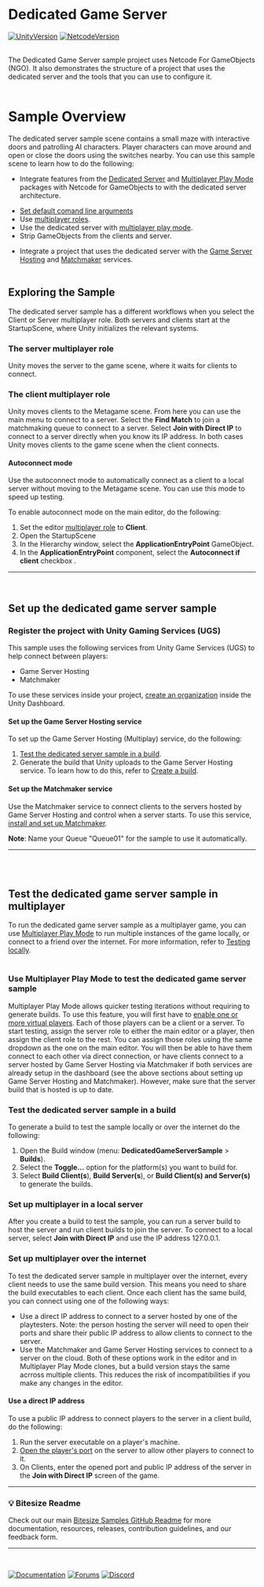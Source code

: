 <br><br>

# Dedicated Game Server

[![UnityVersion](https://img.shields.io/badge/Unity%20Version:-2023.3.017a%20-57b9d3.svg?logo=unity&color=2196F3)](https://unity.com/releases/editor/alpha/2023.3.0a17)
[![NetcodeVersion](https://img.shields.io/badge/Netcode%20Version:-1.8.0-57b9d3.svg?logo=unity&color=2196F3)](https://docs-multiplayer.unity3d.com/netcode/current/about)
<br><br>

The Dedicated Game Server sample project uses Netcode For GameObjects (NGO). It also demonstrates the structure of a project that uses the dedicated server and the tools that you can use to configure it.
<br><br>

# Sample Overview

The dedicated server sample scene contains a small maze with interactive doors and patrolling AI characters. Player characters can move around and open or close the doors using the switches nearby. You can use this sample scene to learn how to do the following:

- Integrate features from the [Dedicated Server](https://docs.unity3d.com/Packages/com.unity.dedicated-server@1.0/manual/index.html) and [Multiplayer Play Mode](https://docs.unity3d.com/Packages/com.unity.multiplayer.playmode@1.0/manual/index.html) packages with Netcode for GameObjects to with the dedicated server architecture.
* [Set default comand line arguments](https://docs.unity3d.com/Packages/com.unity.dedicated-server@1.0/manual/cli-arguments.html)
* Use [multiplayer roles](https://docs.unity3d.com/Packages/com.unity.dedicated-server@1.0/manual/multiplayer-roles.html).
* Use the dedicated server with [multiplayer play mode](https://docs-multiplayer.unity3d.com/mppm/current/about/).
* Strip GameObjects from the clients and server.
- Integrate a project that uses the dedicated server with the [Game Server Hosting](https://docs.unity.com/ugs/en-us/manual/game-server-hosting/manual/welcome) and [Matchmaker](https://docs.unity.com/ugs/en-us/manual/matchmaker/manual/matchmaker-overview) services.
<br><br>

## Exploring the Sample

The dedicated server sample has a different workflows when you select the Client or Server multiplayer role. Both servers and clients start at the StartupScene, where Unity initializes the relevant systems. 

### The server multiplayer role
Unity moves the server to the game scene, where it waits for clients to connect. 

### The client multiplayer role
Unity moves clients to the Metagame scene. From here you can use the main menu to connect to a server. Select the **Find Match** to join a matchmaking queue to connect to a server. Select **Join with Direct IP** to connect to a server directly when you know its IP address. In both cases Unity moves clients to the game scene when the client connects.

#### Autoconnect mode
Use the autoconnect mode to automatically connect as a client to a local server without moving to the Metagame scene. You can use this mode to speed up testing.

To enable autoconnect mode on the main editor, do the following:

1. Set the editor [multiplayer role](https://docs.unity3d.com/Packages/com.unity.dedicated-server@1.0/manual/multiplayer-roles.html) to **Client**.
2. Open the StartupScene
3. In the Hierarchy window, select the **ApplicationEntryPoint** GameObject.
4. In the **ApplicationEntryPoint** component, select the **Autoconnect if client** checkbox .

---
<br>

## Set up the dedicated game server sample

### Register the project with Unity Gaming Services (UGS)

This sample uses the following services from Unity Game Services (UGS) to help connect  between players: 

- Game Server Hosting
- Matchmaker
 
To use these services inside your project, [create an organization](https://support.unity.com/hc/en-us/articles/208592876-How-do-I-create-a-new-Organization-) inside the Unity Dashboard. 

#### Set up the Game Server Hosting service

To set up the Game Server Hosting (Multiplay) service, do the following: 
1. [Test the dedicated server sample in a build](#test-dedicated-server-sample). 
2. Generate the build that Unity uploads to the Game Server Hosting service. To learn how to do this, refer to [Create a build](https://docs.unity.com/ugs/en-us/manual/game-server-hosting/manual/guides/create-a-build).

#### Set up the Matchmaker service

Use the Matchmaker service to connect clients to the servers hosted by Game Server Hosting and control when a server starts. To use this service, [install and set up Matchmaker](https://docs.unity.com/ugs/en-us/manual/matchmaker/manual/get-started).

 **Note**: Name your Queue "Queue01" for the sample to use it automatically.

---
<br><br>
 <a name="test-dedicated-server-sample"></a>
## Test the dedicated game server sample in multiplayer

To run the dedicated game server sample as a multiplayer game, you can use [Multiplayer Play Mode](https://docs-multiplayer.unity3d.com/mppm/current/about/) to run multiple instances of the game locally, or connect to a friend over the internet. For more information, refer to [Testing locally](https://docs-multiplayer.unity3d.com/netcode/current/tutorials/testing/testing_locally).
<br><br>

### Use Multiplayer Play Mode to test the dedicated game server sample

Multiplayer Play Mode allows quicker testing iterations without requiring to generate builds. To use this feature, you will first have to [enable one or more virtual players](https://docs-multiplayer.unity3d.com/mppm/current/virtual-players/). Each of those players can be a client or a server. To start testing, assign the server role to either the main editor or a player, then assign the client role to the rest. You can assign those roles using the same dropdown as the one on the main editor. You will then be able to have them connect to each other via direct connection, or have clients connect to a server hosted by Game Server Hosting via Matchmaker if both services are already setup in the dashboard (see the above sections about setting up Game Server Hosting and Matchmaker). However, make sure that the server build that is hosted is up to date.

### Test the dedicated server sample in a build

To generate a build to test the sample locally or over the internet do the following: 
1. Open the Build window (menu: **DedicatedGameServerSample** > **Builds**). 
2. Select the **Toggle...** option for the platform(s) you want to build for.
3. Select **Build Client(s**), **Build Server(s**), or **Build Client(s) and Server(s)** to generate the builds.

### Set up multiplayer in a local server

After you create a build to test the sample, you can run a server build to host the server and run client builds to join the server. To connect to a local server, select **Join with Direct IP** and use the IP address 127.0.0.1.

### Set up multiplayer over the internet

To test the dedicated server sample in multiplayer over the internet, every client needs to use the same build version. This means you need to share the build executables to each client. Once each client has the same build, you can connect using one of the following ways: 
* Use a direct IP address to connect to a server hosted by one of the playtesters. Note: the person hosting the server will need to open their ports and share their public IP address to allow clients to connect to the server. 
* Use the Matchmaker and Game Server Hosting services to connect to a server on the cloud.
Both of these options work in the editor and in Multiplayer Play Mode clones, but a build version stays the same acrross multiple clients. This reduces the risk of incompatibilities if you make any changes in the editor.

#### Use a direct IP address

To use a public IP address to connect players to the server in a client build, do the following: 
1. Run the server executable on a player's machine.
2. [Open the player's port](https://docs-multiplayer.unity3d.com/netcode/current/learn/faq/#what-are-recommendations-for-getting-a-game-connecting-over-the-internet) on the server to allow other players to connect to it.
3. On Clients, enter the opened port and public IP address of the server in the **Join with Direct IP** screen of the game.


---

### 💡 Bitesize Readme
Check out our main [Bitesize Samples GitHub Readme](https://github.com/Unity-Technologies/com.unity.multiplayer.samples.bitesize#readme) for more documentation, resources, releases, contribution guidelines, and our feedback form.

---
<br>

[![Documentation](https://img.shields.io/badge/Unity-bitesize--docs-57b9d3.svg?logo=unity&color=2196F3)](https://docs-multiplayer.unity3d.com/netcode/current/learn/bitesize/bitesize-introduction)
[![Forums](https://img.shields.io/badge/Unity-multiplayer--forum-57b9d3.svg?logo=unity&color=2196F3)](https://forum.unity.com/forums/multiplayer.26/)
[![Discord](https://img.shields.io/discord/449263083769036810.svg?label=discord&logo=discord&color=5865F2)](https://discord.gg/FM8SE9E)